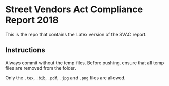 # Street Vendors Act Compliance Report 2018
This is the repo that contains the Latex version of the SVAC report.

## Instructions

Always commit without the temp files. Before pushing, ensure that all temp files are removed from the folder. 

Only the  `.tex`, `.bib`, `.pdf`, `.jpg` and `.png` files are allowed. 
